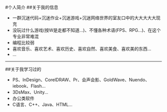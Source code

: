 #个人简介
##关于我的信息
* 一群沉迷代码+沉迷作业+沉迷游戏+沉迷网络世界的室友口中的大大大大大现充
* 没玩过什么游戏(按W是走都不知道...)、不懂各种术语(FPS、RPG...)、在这个专业非常难混
* 编程比较弱
* 喜欢音乐、喜欢艺术、喜欢历史、喜欢自然、喜欢美食、喜欢美的东西...
* ...

***

##关于我学习过的
* PS、InDesign、CorelDRAW、Pr、会声会影、GoldWave、Nuendo、iebook、Flash...
* 3DsMax、Unity...
* 办公类软件
* C语言、C++、Java、HTML...
